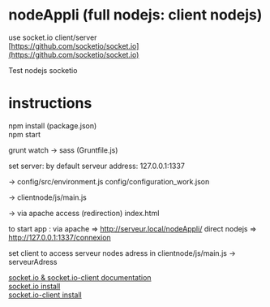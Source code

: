 # nodeAppli (full nodejs: client nodejs)
use socket.io client/server  
[https://github.com/socketio/socket.io](https://github.com/socketio/socket.io)

Test nodejs socketio

# instructions
npm install (package.json)  
npm start  

grunt watch -> sass (Gruntfile.js)


set server:
by default serveur address:
127.0.0.1:1337

-> config/src/environment.js
config/configuration_work.json

-> clientnode/js/main.js

-> via apache access (redirection)
index.html

to start app :
via apache => http://serveur.local/nodeAppli/
direct nodejs => http://127.0.0.1:1337/connexion




set client to access serveur nodes adress in 
clientnode/js/main.js -> serveurAdress 

[socket.io & socket.io-client documentation](https://github.com/socketio/socket.io-website/tree/master/source/docs)  
[socket.io install](https://github.com/socketio/socket.io-website/blob/master/source/docs/server-installation.md)  
[socket.io-client install](https://github.com/socketio/socket.io-website/blob/master/source/docs/client-installation.md)  